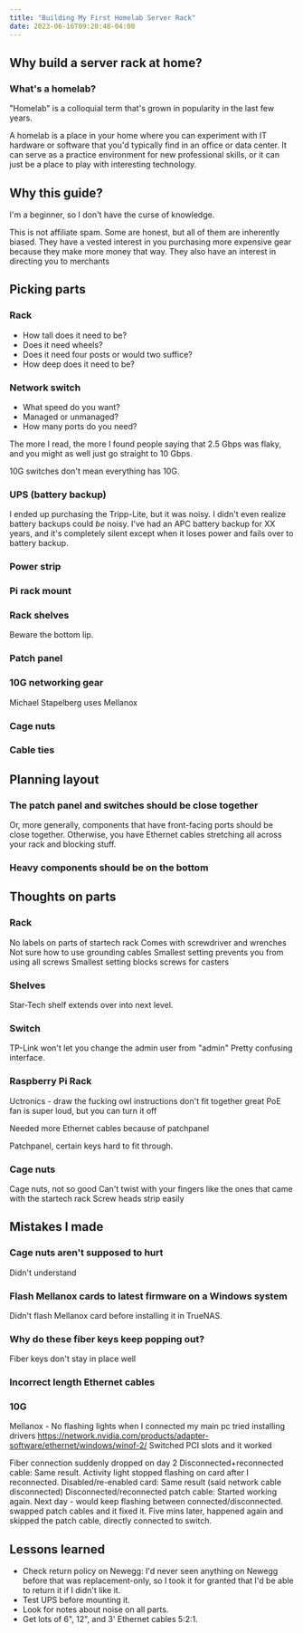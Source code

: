 ```yaml
---
title: "Building My First Homelab Server Rack"
date: 2023-06-16T09:20:48-04:00
---
```


## Why build a server rack at home?

### What's a homelab?

"Homelab" is a colloquial term that's grown in popularity in the last few years.

A homelab is a place in your home where you can experiment with IT hardware or software that you'd typically find in an office or data center. It can serve as a practice environment for new professional skills, or it can just be a place to play with interesting technology.

## Why this guide?

I'm a beginner, so I don't have the curse of knowledge.

This is not affiliate spam. Some are honest, but all of them are inherently biased. They have a vested interest in you purchasing more expensive gear because they make more money that way. They also have an interest in directing you to merchants

## Picking parts

### Rack

- How tall does it need to be?
- Does it need wheels?
- Does it need four posts or would two suffice?
- How deep does it need to be?

### Network switch

- What speed do you want?
- Managed or unmanaged?
- How many ports do you need?

The more I read, the more I found people saying that 2.5 Gbps was flaky, and you might as well just go straight to 10 Gbps.

10G switches don't mean everything has 10G.

### UPS (battery backup)

I ended up purchasing the Tripp-Lite, but it was noisy. I didn't even realize battery backups could _be_ noisy. I've had an APC battery backup for XX years, and it's completely silent except when it loses power and fails over to battery backup.

### Power strip

### Pi rack mount

### Rack shelves

Beware the bottom lip.

### Patch panel

### 10G networking gear

Michael Stapelberg uses Mellanox

### Cage nuts

### Cable ties

## Planning layout

### The patch panel and switches should be close together

Or, more generally, components that have front-facing ports should be close together. Otherwise, you have Ethernet cables stretching all across your rack and blocking stuff.

### Heavy components should be on the bottom

## Thoughts on parts

### Rack

No labels on parts of startech rack
Comes with screwdriver and wrenches
Not sure how to use grounding cables
Smallest setting prevents you from using all screws
Smallest setting blocks screws for casters

### Shelves

Star-Tech shelf extends over into next level.

### Switch

TP-Link won't let you change the admin user from "admin"
Pretty confusing interface.

### Raspberry Pi Rack

Uctronics - draw the fucking owl instructions
don't fit together great
PoE fan is super loud, but you can turn it off

Needed more Ethernet cables because of patchpanel

Patchpanel, certain keys hard to fit through.

### Cage nuts

Cage nuts, not so good
Can't twist with your fingers like the ones that came with the startech rack
Screw heads strip easily

## Mistakes I made

### Cage nuts aren't supposed to hurt

Didn't understand

### Flash Mellanox cards to latest firmware on a Windows system

Didn't flash Mellanox card before installing it in TrueNAS.

### Why do these fiber keys keep popping out?

Fiber keys don't stay in place well

### Incorrect length Ethernet cables

### 10G

Mellanox - No flashing lights when I connected my main pc
tried installing drivers
https://network.nvidia.com/products/adapter-software/ethernet/windows/winof-2/
Switched PCI slots and it worked

Fiber connection suddenly dropped on day 2
Disconnected+reconnected cable: Same result. Activity light stopped flashing on card after I reconnected.
Disabled/re-enabled card: Same result (said network cable disconnected)
Disconnected/reconnected patch cable: Started working again.
Next day - would keep flashing between connected/disconnected. swapped patch cables and it fixed it. Five mins later, happened again and skipped the patch cable, directly connected to switch.

## Lessons learned

- Check return policy on Newegg: I'd never seen anything on Newegg before that was replacement-only, so I took it for granted that I'd be able to return it if I didn't like it.
- Test UPS before mounting it.
- Look for notes about noise on all parts.
- Get lots of 6", 12", and 3' Ethernet cables 5:2:1.
